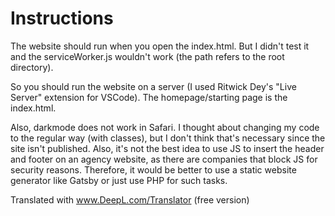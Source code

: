 # Instructions

The website should run when you open the index.html.
But I didn't test it and the serviceWorker.js wouldn't work (the path refers to the root directory).

So you should run the website on a server (I used Ritwick Dey's "Live Server" extension for VSCode).
The homepage/starting page is the index.html.

Also, darkmode does not work in Safari. I thought about changing my code to the regular way (with classes), but I don't think that's necessary since the site isn't published.
Also, it's not the best idea to use JS to insert the header and footer on an agency website, as there are companies that block JS for security reasons. Therefore, it would be better to use a static website generator like Gatsby or just use PHP for such tasks.

Translated with www.DeepL.com/Translator (free version)